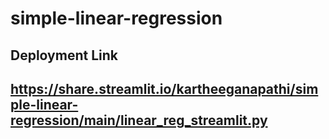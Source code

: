 # simple-linear-regression

## Deployment Link
## https://share.streamlit.io/kartheeganapathi/simple-linear-regression/main/linear_reg_streamlit.py
